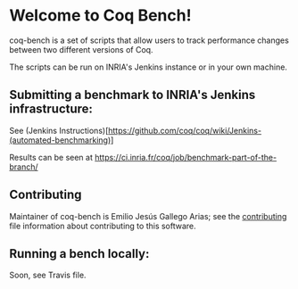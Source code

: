 # Welcome to Coq Bench!

coq-bench is a set of scripts that allow users to track performance
changes between two different versions of Coq.

The scripts can be run on INRIA's Jenkins instance or in your own machine.

## Submitting a benchmark to INRIA's Jenkins infrastructure:

See (Jenkins Instructions)[https://github.com/coq/coq/wiki/Jenkins-(automated-benchmarking)]

Results can be seen at https://ci.inria.fr/coq/job/benchmark-part-of-the-branch/

## Contributing

Maintainer of coq-bench is Emilio Jesús Gallego Arias; see the
[contributing](./CONTRIBUTING.md) file information about contributing
to this software.

## Running a bench locally:

Soon, see Travis file.
